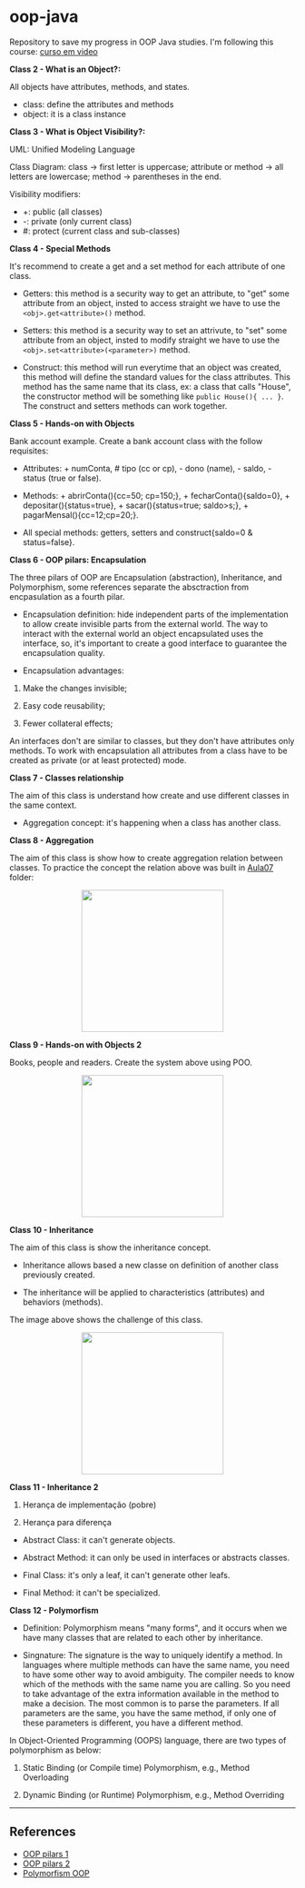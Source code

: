 # oop-java
Repository to save my progress in OOP Java studies. I'm following this course: [curso em video](https://www.cursoemvideo.com/curso/java-poo/aulas/java-poo/)

**Class 2 - What is an Object?:**

All objects have attributes, methods, and states.
- class: define the attributes and methods
- object: it is a class instance

**Class 3 - What is Object Visibility?:**

UML: Unified Modeling Language

Class Diagram: class -> first letter is uppercase; attribute or method -> all letters are lowercase; method -> parentheses in the end.

Visibility modifiers: 

- +: public (all classes)
- -: private (only current class)
- #: protect (current class and sub-classes)

**Class 4 - Special Methods**

It's recommend to create a get and a set method for each attribute of one class.

- Getters: this method is a security way to get an attribute, to "get" some attribute from an object, insted to access straight we have to use the `<obj>.get<attribute>()` method.

- Setters: this method is a security way to set an attrivute, to "set" some attribute from an object, insted to modify straight we have to use the `<obj>.set<attribute>(<parameter>)` method.

- Construct: this method will run everytime that an object was created, this method will define the standard values for the class attributes. This method has the same name that its class, ex: a class that calls "House", the constructor method will be something like `public House(){ ... }`. The construct and setters methods can work together.

**Class 5 - Hands-on with Objects**

Bank account example. Create a bank account class with the follow requisites:

- Attributes: + numConta, # tipo (cc or cp), - dono (name), - saldo, - status (true or false).

- Methods: + abrirConta(){cc=50; cp=150;}, + fecharConta(){saldo=0}, + depositar(){status=true}, + sacar(){status=true; saldo>s;}, + pagarMensal(){cc=12;cp=20;}.

- All special methods: getters, setters and construct{saldo=0 & status=false}.

**Class 6 - OOP pilars: Encapsulation**

The three pilars of OOP are Encapsulation (abstraction), Inheritance, and Polymorphism, some references separate the absctraction from encpasulation as a fourth pilar.

- Encapsulation definition: hide independent parts of the implementation to allow create invisible parts from the external world. The way to interact with the external world an object encapsulated uses the interface, so, it's important to create a good interface to guarantee the encapsulation quality.

- Encapsulation advantages: 

1. Make the changes invisible; 

2. Easy code reusability; 

3. Fewer collateral effects;

An interfaces don't are similar to classes, but they don't have attributes only methods. To work with encapsulation all attributes from a class have to be created as private (or at least protected) mode.

**Class 7 - Classes relationship**

The aim of this class is understand how create and use different classes in the same context.

- Aggregation concept: it's happening when a class has another class.

**Class 8 - Aggregation**

The aim of this class is show how to create aggregation relation between classes. To practice the concept the relation above was built in [Aula07](https://github.com/mascalmeida/oop-java/tree/main/Aula07) folder:

<p align="center">
<img width="250px"  src="https://github.com/mascalmeida/oop-java/assets/48625700/343c9b44-202c-4d85-b2bf-4ad426768bb5" />
</p>

**Class 9 - Hands-on with Objects 2**

Books, people and readers. Create the system above using POO.

<p align="center">
<img width="250px"  src="https://github.com/mascalmeida/oop-java/assets/48625700/ebd27095-8fff-4833-b31b-aca79fccc071" />
</p>

**Class 10 - Inheritance**

The aim of this class is show the inheritance concept. 

- Inheritance allows based a new classe on definition of another class previously created.

- The inheritance will be applied to characteristics (attributes) and behaviors (methods).

The image above shows the challenge of this class.

<p align="center">
<img width="250px"  src="https://github.com/mascalmeida/oop-java/assets/48625700/93cc5932-695b-47be-9a9c-e4bedbabbd03" />
</p>

**Class 11 - Inheritance 2**

1. Herança de implementação (pobre)

2. Herança para diferença

- Abstract Class: it can't generate objects.

- Abstract Method: it can only be used in interfaces or abstracts classes.

- Final Class: it's only a leaf, it can't generate other leafs.

- Final Method: it can't be specialized.

**Class 12 - Polymorfism**

- Definition: Polymorphism means "many forms", and it occurs when we have many classes that are related to each other by inheritance.

- Singnature: The signature is the way to uniquely identify a method. In languages where multiple methods can have the same name, you need to have some other way to avoid ambiguity. The compiler needs to know which of the methods with the same name you are calling. So you need to take advantage of the extra information available in the method to make a decision. The most common is to parse the parameters. If all parameters are the same, you have the same method, if only one of these parameters is different, you have a different method.

In Object-Oriented Programming (OOPS) language, there are two types of polymorphism as below:

1. Static Binding (or Compile time) Polymorphism, e.g., Method Overloading

2. Dynamic Binding (or Runtime) Polymorphism, e.g., Method Overriding

---------------

## References

- [OOP pilars 1](https://levelup.gitconnected.com/what-are-inheritance-encapsulation-polymorphism-and-abstraction-in-object-oriented-programming-526770ac18fa)
- [OOP pilars 2](https://datatrained.com/post/four-pillars-of-oops/)
- [Polymorfism OOP](https://www.upgrad.com/blog/polymorphism-in-oops/)
